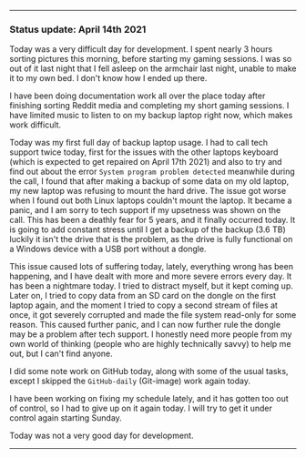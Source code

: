 

 
***

### Status update: April 14th 2021

Today was a very difficult day for development. I spent nearly 3 hours sorting pictures this morning, before starting my gaming sessions. I was so out of it last night that I fell asleep on the armchair last night, unable to make it to my own bed. I don't know how I ended up there.

I have been doing documentation work all over the place today after finishing sorting Reddit media and completing my short gaming sessions. I have limited music to listen to on my backup laptop right now, which makes work difficult.

Today was my first full day of backup laptop usage. I had to call tech support twice today, first for the issues with the other laptops keyboard (which is expected to get repaired on April 17th 2021) and also to try and find out about the error `System program problem detected` meanwhile during the call, I found that after making a backup of some data on my old laptop, my new laptop was refusing to mount the hard drive. The issue got worse when I found out both Linux laptops couldn't mount the laptop. It became a panic, and I am sorry to tech support if my upsetness was shown on the call. This has been a deathly fear for 5 years, and it finally occurred today. It is going to add constant stress until I get a backup of the backup (3.6 TB) luckily it isn't the drive that is the problem, as the drive is fully functional on a Windows device with a USB port without a dongle.

This issue caused lots of suffering today, lately, everything wrong has been happening, and I have dealt with more and more severe errors every day. It has been a nightmare today. I tried to distract myself, but it kept coming up. Later on, I tried to copy data from an SD card on the dongle on the first laptop again, and the moment I tried to copy a second stream of files at once, it got severely corrupted and made the file system read-only for some reason. This caused further panic, and I can now further rule the dongle may be a problem after tech support. I honestly need more people from my own world of thinking (people who are highly technically savvy) to help me out, but I can't find anyone.

I did some note work on GitHub today, along with some of the usual tasks, except I skipped the `GitHub-daily` (Git-image) work again today.

I have been working on fixing my schedule lately, and it has gotten too out of control, so I had to give up on it again today. I will try to get it under control again starting Sunday.

Today was not a very good day for development.

***

<!-- Notes

Reddit sorting
DOcumentation work
All over the place
Limited music
First full day of backup laptop usage
Tech support twice
Lots of suffering
Note work
Nightmare of a day
Hard drive corruption, file system made read only, blaming a worn out dongle, although I really don't get what caused the file system to get changed
I need more people from my own world of thinking (who are highly technically literate) to help me. 
Lots of pain
Gave up on schedule fixz

!-->
